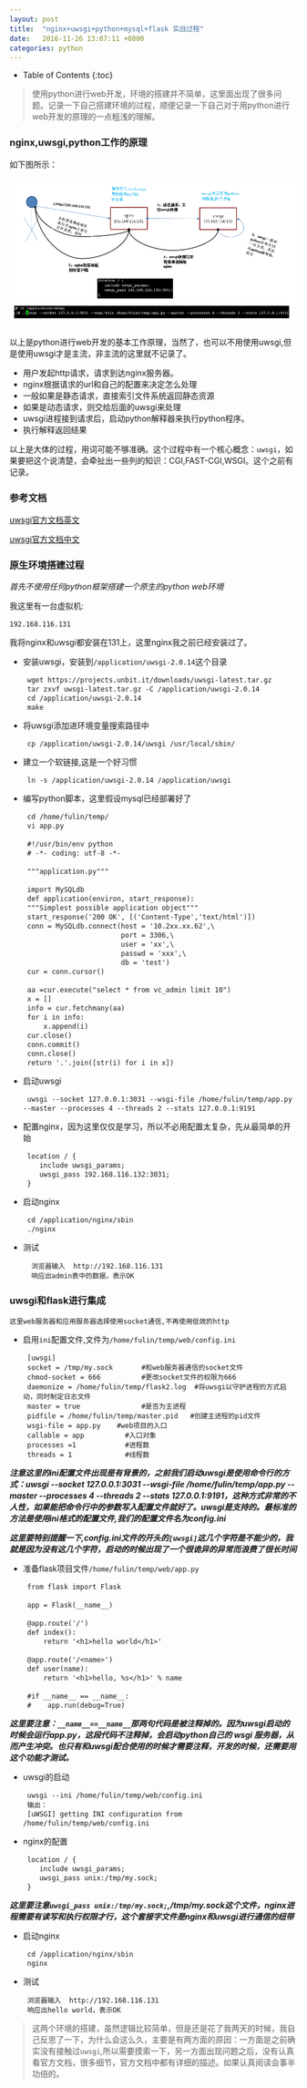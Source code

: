 ```yaml
---
layout: post
title:  "nginx+uwsgi+python+mysql+flask 实战过程"
date:	2016-11-26 13:07:11 +0800
categories: python
---
```


* Table of Contents
{:toc}

> 使用python进行web开发，环境的搭建并不简单，这里面出现了很多问题。记录一下自己搭建环境的过程，顺便记录一下自己对于用python进行web开发的原理的一点粗浅的理解。

### nginx,uwsgi,python工作的原理

 如下图所示：

 ![](/image/python8.PNG) 

 以上是python进行web开发的基本工作原理，当然了，也可以不用使用uwsgi,但是使用uwsgi才是主流，非主流的这里就不记录了。

 * 用户发起http请求，请求到达nginx服务器。
 * nginx根据请求的url和自己的配置来决定怎么处理
 * 一般如果是静态请求，直接索引文件系统返回静态资源
 * 如果是动态请求，则交给后面的uwsgi来处理
 * uwsgi进程接到请求后，启动python解释器来执行python程序。
 * 执行解释返回结果

 以上是大体的过程，用词可能不够准确。这个过程中有一个核心概念：`uwsgi`，如果要把这个说清楚，会牵扯出一些列的知识：CGI,FAST-CGI,WSGI。这个之前有记录。

### 参考文档
	
[uwsgi官方文档英文](http://uwsgi-docs.readthedocs.io/en/latest/WSGIquickstart.html)

[uwsgi官方文档中文](http://uwsgi-docs-zh.readthedocs.io/zh_CN/latest/WSGIquickstart.html)



### 原生环境搭建过程

 *首先不使用任何python框架搭建一个原生的python web环境*

 我这里有一台虚拟机:

	192.168.116.131

 我将nginx和uwsgi都安装在131上，这里nginx我之前已经安装过了。

 * 安装uwsgi，安装到`/application/uwsgi-2.0.14`这个目录

		wget https://projects.unbit.it/downloads/uwsgi-latest.tar.gz
		tar zxvf uwsgi-latest.tar.gz -C /application/uwsgi-2.0.14
		cd /application/uwsgi-2.0.14
		make
 
 * 将uwsgi添加进环境变量搜索路径中

		cp /application/uwsgi-2.0.14/uwsgi /usr/local/sbin/

 * 建立一个软链接,这是一个好习惯

		ln -s /application/uwsgi-2.0.14 /application/uwsgi

 * 编写python脚本，这里假设mysql已经部署好了

		cd /home/fulin/temp/
		vi app.py
		
		#!/usr/bin/env python
		# -*- coding: utf-8 -*-
		
		"""application.py"""
		
		import MySQLdb
		def application(environ, start_response):
		"""Simplest possible application object"""
		start_response('200 OK', [('Content-Type','text/html')])
		conn = MySQLdb.connect(host = '10.2xx.xx.62',\
		                       port = 3306,\
		                       user = 'xx',\
		                       passwd = 'xxx',\
		                       db = 'test')
		cur = conn.cursor()
		
		aa =cur.execute("select * from vc_admin limit 10")
		x = []
		info = cur.fetchmany(aa)
		for i in info:
		    x.append(i)
		cur.close()
		conn.commit()
		conn.close()
		return '.'.join([str(i) for i in x])

 * 启动uwsgi

		uwsgi --socket 127.0.0.1:3031 --wsgi-file /home/fulin/temp/app.py --master --processes 4 --threads 2 --stats 127.0.0.1:9191

 * 配置nginx，因为这里仅仅是学习，所以不必用配置太复杂，先从最简单的开始

		location / {
		   include uwsgi_params;
		   uwsgi_pass 192.168.116.132:3031;
		}

 * 启动nginx

		cd /application/nginx/sbin
		./nginx

* 测试

		浏览器输入  http://192.168.116.131
		响应出admin表中的数据，表示OK

### uwsgi和flask进行集成

 `这里web服务器和应用服务器选择使用socket通信,不再使用低效的http`

 * 启用`ini`配置文件,文件为`/home/fulin/temp/web/config.ini`
	
		[uwsgi]
		socket = /tmp/my.sock     	#和web服务器通信的socket文件
		chmod-socket = 666		  	#更改socket文件的权限为666
		daemonize = /home/fulin/temp/flask2.log  #将uwsgi以守护进程的方式启动，同时制定日志文件
		master = true				#是否为主进程
		pidfile = /home/fulin/temp/master.pid   #创建主进程的pid文件
		wsgi-file = app.py	  #web项目的入口
		callable = app			#入口对象
		processes =1    		#进程数
		threads = 1				#线程数

 ***注意这里的ini配置文件出现是有背景的，之前我们启动uwsgi是使用命令行的方式：uwsgi --socket 127.0.0.1:3031 --wsgi-file /home/fulin/temp/app.py --master --processes 4 --threads 2 --stats 127.0.0.1:9191，这种方式非常的不人性，如果能把命令行中的参数写入配置文件就好了。uwsgi是支持的。最标准的方法是使用ini格式的配置文件,我们的配置文件名为config.ini***

 ***这里要特别提醒一下,config.ini文件的开头的`[uwsgi]`这几个字符是不能少的，我就是因为没有这几个字符，启动的时候出现了一个很诡异的异常而浪费了很长时间***

 * 准备flask项目文件`/home/fulin/temp/web/app.py`

		from flask import Flask
	
		app = Flask(__name__)
		
		@app.route('/')
		def index():
		    return '<h1>hello world</h1>'
		
		@app.route('/<name>')
		def user(name):
		    return '<h1>hello, %s</h1>' % name
		
		#if __name__ == __name__:
		#    app.run(debug=True)

 ***这里要注意：`__name__==__name__`那两句代码是被注释掉的。因为uwsgi启动的时候会运行app.py，这段代码不注释掉，会启动python自己的 wsgi 服务器，从而产生冲突。也只有和uwsgi配合使用的时候才需要注释，开发的时候，还需要用这个功能才测试。***

 * uwsgi的启动

		uwsgi --ini /home/fulin/temp/web/config.ini
		输出：
		[uWSGI] getting INI configuration from /home/fulin/temp/web/config.ini
 
 * nginx的配置

		location / {
	       include uwsgi_params;
	       uwsgi_pass unix:/tmp/my.sock;
	    }

 ***这里要注意`uwsgi_pass unix:/tmp/my.sock;`,/tmp/my.sock这个文件，nginx进程需要有读写和执行权限才行，这个套接字文件是nginx和uwsgi进行通信的纽带***

 * 启动nginx

		cd /application/nginx/sbin
		nginx

 * 测试

		
		浏览器输入  http://192.168.116.131
		响应出hello world，表示OK

> 这两个环境的搭建，虽然逻辑比较简单，但是还是花了我两天的时候，我自己反思了一下，为什么会这么久，主要是有两方面的原因：一方面是之前确实没有接触过`uwsgi`,所以需要摸索一下，另一方面出现问题之后，没有认真看官方文档，很多细节，官方文档中都有详细的描述。如果认真阅读会事半功倍的。
 
  